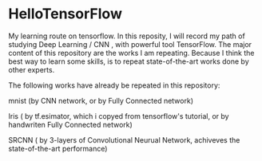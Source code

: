 # HelloTensorFlow
My learning route on tensorflow.
In this reposity, I will record my path of studying Deep Learning / CNN , with powerful tool TensorFlow.
The major content of this repository are the works I am repeating.
Because I think the best way to learn some skills, is to repeat state-of-the-art works done by other experts.

The following works have already be repeated in this repository:

mnist (by CNN network, or by Fully Connected network)

Iris ( by  tf.esimator, which i copyed from tensorflow's tutorial, or by handwriten Fully Connected network)

SRCNN ( by 3-layers of Convolutional Neurual Network, achiveves the state-of-the-art performance)
